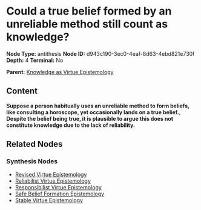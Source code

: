 # Could a true belief formed by an unreliable method still count as knowledge?

**Node Type:** antithesis
**Node ID:** d943c190-3ec0-4eaf-8d63-4ebd821e730f
**Depth:** 4
**Terminal:** No

**Parent:** [Knowledge as Virtue Epistemology](knowledge-as-virtue-epistemology-synthesis-9724849d-388f-4c53-86f4-d690288597bd.md)

## Content

**Suppose a person habitually uses an unreliable method to form beliefs, like consulting a horoscope, yet occasionally lands on a true belief.**, **Despite the belief being true, it is plausible to argue this does not constitute knowledge due to the lack of reliability.**

## Related Nodes

### Synthesis Nodes

- [Revised Virtue Epistemology](revised-virtue-epistemology-synthesis-45d1ccb2-f1f6-484d-b3c9-725c7364302a.md)
- [Reliabilist Virtue Epistemology](reliabilist-virtue-epistemology-synthesis-021077ad-06fc-4602-b744-efd75eec3e81.md)
- [Responsibilist Virtue Epistemology](responsibilist-virtue-epistemology-synthesis-6f07516d-df1f-44d7-8c04-78717f2482a7.md)
- [Safe Belief Formation Epistemology](safe-belief-formation-epistemology-synthesis-0d612991-6359-43c2-860f-7e1753a23ce7.md)
- [Stable Virtue Epistemology](stable-virtue-epistemology-synthesis-81f9f21e-5c38-448e-a143-c5f80089bc82.md)

